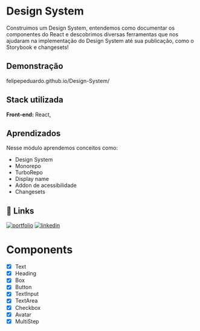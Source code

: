 # Design System

Construimos um Design System, entendemos como documentar os componentes do React e descobrimos diversas ferramentas que nos ajudaram na implementação do Design System até sua publicação, como o Storybook e changesets!

## Demonstração

felipepeduardo.github.io/Design-System/

## Stack utilizada

**Front-end:** React,

## Aprendizados

Nesse módulo aprendemos conceitos como:

- Design System
- Monorepo
- TurboRepo
- Display name
- Addon de acessibilidade
- Changesets

## 🔗 Links

[![portfolio](https://img.shields.io/badge/my_portfolio-000?style=for-the-badge&logo=ko-fi&logoColor=white)](https://felipepeduardodev.netlify.app)
[![linkedin](https://img.shields.io/badge/linkedin-0A66C2?style=for-the-badge&logo=linkedin&logoColor=white)](https://www.linkedin.com/in/felipepereiraeduardo/)

# Components

- [x] Text
- [x] Heading
- [x] Box
- [x] Button
- [x] TextInput
- [x] TextArea
- [x] Checkbox
- [x] Avatar
- [x] MultiStep

